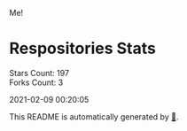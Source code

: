 Me!

# Respositories Stats
Stars Count: 197  
Forks Count: 3

2021-02-09 00:20:05  

This README is automatically generated by [🐰](https://github.com/rnitta/rnitta).

